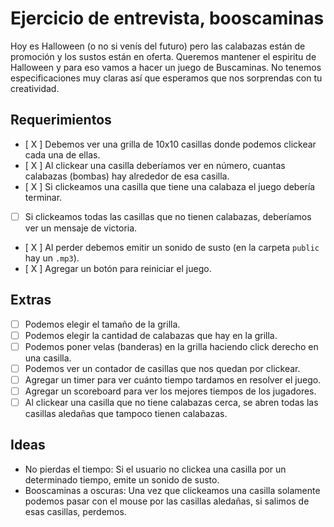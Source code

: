 # Ejercicio de entrevista, booscaminas

Hoy es Halloween (o no si venís del futuro) pero las calabazas están de promoción y los sustos están en oferta. Queremos mantener el espiritu de Halloween y para eso vamos a hacer un juego de Buscaminas. No tenemos especificaciones muy claras así que esperamos que nos sorprendas con tu creatividad.

## Requerimientos

- [ X ] Debemos ver una grilla de 10x10 casillas donde podemos clickear cada una de ellas.
- [ X ] Al clickear una casilla deberíamos ver en número, cuantas calabazas (bombas) hay alrededor de esa casilla.
- [ X ] Si clickeamos una casilla que tiene una calabaza el juego debería terminar.
- [ ] Si clickeamos todas las casillas que no tienen calabazas, deberíamos ver un mensaje de victoria.
- [ X ] Al perder debemos emitir un sonido de susto (en la carpeta `public` hay un `.mp3`).
- [ X ] Agregar un botón para reiniciar el juego.

## Extras

- [ ] Podemos elegir el tamaño de la grilla.
- [ ] Podemos elegir la cantidad de calabazas que hay en la grilla.
- [ ] Podemos poner velas (banderas) en la grilla haciendo click derecho en una casilla.
- [ ] Podemos ver un contador de casillas que nos quedan por clickear.
- [ ] Agregar un timer para ver cuánto tiempo tardamos en resolver el juego.
- [ ] Agregar un scoreboard para ver los mejores tiempos de los jugadores.
- [ ] Al clickear una casilla que no tiene calabazas cerca, se abren todas las casillas aledañas que tampoco tienen calabazas.

## Ideas
- No pierdas el tiempo: Si el usuario no clickea una casilla por un determinado tiempo, emite un sonido de susto.
- Booscaminas a oscuras: Una vez que clickeamos una casilla solamente podemos pasar con el mouse por las casillas aledañas, si salimos de esas casillas, perdemos.

